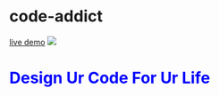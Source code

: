 # code-addict
[live demo](https://code-additz.netlify.app)
<img src="https://encrypted-tbn0.gstatic.com/images?q=tbn%3AANd9GcTU4Gb5vSVGMPN1knfImPNCzNMkrYWC40txog&usqp=CAU">
<h1 style="align-text:center;color:blue">Design Ur Code For Ur Life<h1>


